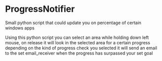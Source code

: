 # ProgressNotifier
 Small python script that could update you on percentage of certain windows apps

 Using this python script you can select an area while holding down left mouse, on release it will look in the selected area for a certain progress depending on the kind of progress check you selected it will send an email to the set email_receiver when the progress has surpassed your set goal
